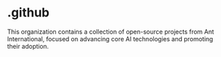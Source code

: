 # .github
This organization contains a collection of open-source projects from Ant International, focused on advancing core AI technologies and promoting their adoption.
